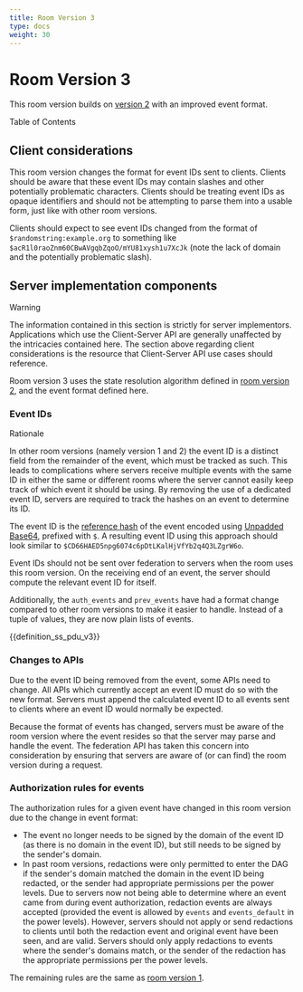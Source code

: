 ```yaml
---
title: Room Version 3
type: docs
weight: 30
---
```


# Room Version 3

This room version builds on [version 2](v2.html) with an improved event
format.

Table of Contents

## Client considerations

This room version changes the format for event IDs sent to clients.
Clients should be aware that these event IDs may contain slashes and
other potentially problematic characters. Clients should be treating
event IDs as opaque identifiers and should not be attempting to parse
them into a usable form, just like with other room versions.

Clients should expect to see event IDs changed from the format of
`$randomstring:example.org` to something like
`$acR1l0raoZnm60CBwAVgqbZqoO/mYU81xysh1u7XcJk` (note the lack of domain
and the potentially problematic slash).

## Server implementation components

Warning

The information contained in this section is strictly for server
implementors. Applications which use the Client-Server API are generally
unaffected by the intricacies contained here. The section above
regarding client considerations is the resource that Client-Server API
use cases should reference.

Room version 3 uses the state resolution algorithm defined in [room
version 2](v2.html), and the event format defined here.

### Event IDs

Rationale

In other room versions (namely version 1 and 2) the event ID is a
distinct field from the remainder of the event, which must be tracked as
such. This leads to complications where servers receive multiple events
with the same ID in either the same or different rooms where the server
cannot easily keep track of which event it should be using. By removing
the use of a dedicated event ID, servers are required to track the
hashes on an event to determine its ID.

The event ID is the [reference
hash](../server_server/%SERVER_RELEASE_LABEL%.html#reference-hashes) of
the event encoded using [Unpadded
Base64](../appendices.html#unpadded-base64), prefixed with `$`. A
resulting event ID using this approach should look similar to
`$CD66HAED5npg6074c6pDtLKalHjVfYb2q4Q3LZgrW6o`.

Event IDs should not be sent over federation to servers when the room
uses this room version. On the receiving end of an event, the server
should compute the relevant event ID for itself.

Additionally, the `auth_events` and `prev_events` have had a format
change compared to other room versions to make it easier to handle.
Instead of a tuple of values, they are now plain lists of events.

{{definition\_ss\_pdu\_v3}}

### Changes to APIs

Due to the event ID being removed from the event, some APIs need to
change. All APIs which currently accept an event ID must do so with the
new format. Servers must append the calculated event ID to all events
sent to clients where an event ID would normally be expected.

Because the format of events has changed, servers must be aware of the
room version where the event resides so that the server may parse and
handle the event. The federation API has taken this concern into
consideration by ensuring that servers are aware of (or can find) the
room version during a request.

### Authorization rules for events

The authorization rules for a given event have changed in this room
version due to the change in event format:

-   The event no longer needs to be signed by the domain of the event ID
    (as there is no domain in the event ID), but still needs to be
    signed by the sender's domain.
-   In past room versions, redactions were only permitted to enter the
    DAG if the sender's domain matched the domain in the event ID being
    redacted, or the sender had appropriate permissions per the power
    levels. Due to servers now not being able to determine where an
    event came from during event authorization, redaction events are
    always accepted (provided the event is allowed by `events` and
    `events_default` in the power levels). However, servers should not
    apply or send redactions to clients until both the redaction event
    and original event have been seen, and are valid. Servers should
    only apply redactions to events where the sender's domains match, or
    the sender of the redaction has the appropriate permissions per the
    power levels.

The remaining rules are the same as [room version
1](v1.html#authorization-rules).
